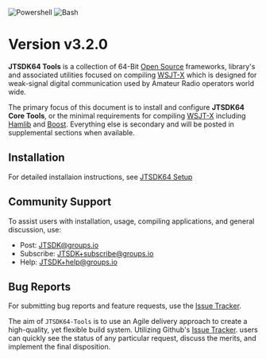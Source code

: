 ![Powershell](https://img.shields.io/badge/PowerShell-Advanced-teal?style=flat-square)
![Bash](https://img.shields.io/badge/Bash-Advanced-teal?style=flat-square)

# Version v3.2.0

**JTSDK64 Tools** is a collection of 64-Bit [Open Source][] frameworks, library's and associated utilities focused on compiling [WSJT-X][] which is designed for weak-signal digital communication used by Amateur Radio operators world wide.

The primary focus of this document is to install and configure **JTSDK64 Core Tools**, or the minimal requirements for compiling [WSJT-X][] including [Hamlib][] and [Boost][]. Everything else is secondary and will be posted in supplemental sections when available.

## Installation

For detailed installaion instructions, see [JTSDK64 Setup][]

## Community Support

To assist users with installation, usage, compiling applications, and
general discussion, use:

- Post: JTSDK@groups.io
- Subscribe: JTSDK+subscribe@groups.io
- Help: JTSDK+help@groups.io

## Bug Reports

For submitting bug reports and feature requests, use the [Issue Tracker][].

The aim of `JTSDK64-Tools` is to use an Agile delivery approach to create a
high-quality, yet flexible build system. Utilizing Github's [Issue Tracker][].
users can quickly see the status of any particular request, discuss the merits,
and implement the final disposition.

<!-- Document Links -->
[Boost]: https://www.boost.org/
[Git]: https://git-scm.com/
[Hamlib]: https://hamlib.github.io/
[Issue Tracker]: https://github.com/JTSDK/jtsdk64-tools/issues
[MSYS2]: https://www.msys2.org/
[Open Source]: https://opensource.com/resources/what-open-source
[VS Code]: https://code.visualstudio.com/Download
[WSJT]: http://physics.princeton.edu/pulsar/K1JT/
[WSJT-X]: http://physics.princeton.edu/pulsar/K1JT/wsjtx.html
[WSPR]: http://physics.princeton.edu/pulsar/K1JT/wspr.html
[JTSDK64 Setup]: https://jtsdk.github.io/jtsdk64-tools/setup/overview/#setup-overview

